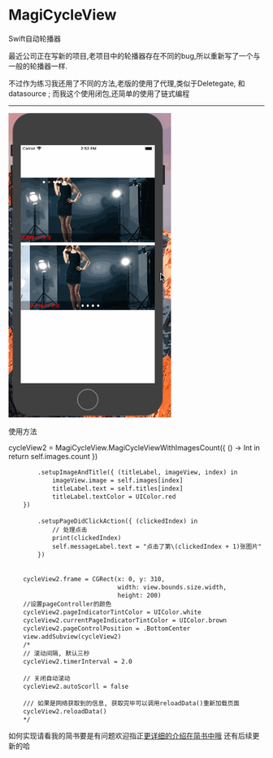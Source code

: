 # MagiCycleView
Swift自动轮播器

最近公司正在写新的项目,老项目中的轮播器存在不同的bug,所以重新写了一个与一般的轮播器一样.

不过作为练习我还用了不同的方法,老版的使用了代理,类似于Deletegate, 和 datasource ;
而我这个使用闭包,还简单的使用了链式编程

---
![这是列子](https://github.com/AnRanScheme/MagiCycleView/raw/master/Untitled.gif)

使用方法

 cycleView2 = MagiCycleView.MagiCycleViewWithImagesCount({ () -> Int in
            return self.images.count
        })
            
            .setupImageAndTitle({ (titleLabel, imageView, index) in
                imageView.image = self.images[index]
                titleLabel.text = self.titles[index]
                titleLabel.textColor = UIColor.red
        })
        
            .setupPageDidClickAction({ (clickedIndex) in
                // 处理点击
                print(clickedIndex)
                self.messageLabel.text = "点击了第\(clickedIndex + 1)张图片"
            })

        
        cycleView2.frame = CGRect(x: 0, y: 310,
                                  width: view.bounds.size.width,
                                  height: 200)
        //设置pageController的颜色
        cycleView2.pageIndicatorTintColor = UIColor.white
        cycleView2.currentPageIndicatorTintColor = UIColor.brown
        cycleView2.pageControlPosition = .BottomCenter
        view.addSubview(cycleView2)
        /*
        // 滚动间隔, 默认三秒
        cycleView2.timerInterval = 2.0
        
        // 关闭自动滚动
        cycleView2.autoScorll = false
        
        /// 如果是网络获取到的信息, 获取完毕可以调用reloadData()重新加载页面
        cycleView2.reloadData()
        */

如何实现请看我的简书要是有问题欢迎指正[更详细的介绍在简书中哦](http://www.jianshu.com/p/ee18d36c50ce)
还有后续更新的哈

